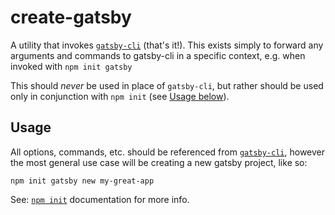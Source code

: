 # create-gatsby

A utility that invokes [`gatsby-cli`][gatsby-cli] (that's it!). This exists simply to forward any arguments and commands to gatsby-cli in a specific context, e.g. when invoked with `npm init gatsby`

This should _never_ be used in place of `gatsby-cli`, but rather should be used only in conjunction with `npm init` (see [Usage below](#usage)).

## Usage

All options, commands, etc. should be referenced from [`gatsby-cli`][gatsby-cli], however the most general use case will be creating a new gatsby project, like so:

```shell
npm init gatsby new my-great-app
```

See: [`npm init`](https://docs.npmjs.com/cli/init) documentation for more info.

[gatsby-cli]: https://www.gatsbyjs.org/docs/gatsby-cli/
